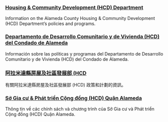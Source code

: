 <RenderIf language="en,tl">

### [Housing & Community Development (HCD) Department](https://www.acgov.org/cda/hcd/rhd/index.htm)

Information on the Alameda County Housing & Community Development (HCD) Department’s policies and programs.

</RenderIf>
<RenderIf language="es">

### [Departamento de Desarrollo Comunitario y de Vivienda (HCD) del Condado de Alameda](https://www.acgov.org/cda/hcd/rhd/index.htm)

Información sobre las políticas y programas del Departamento de Desarrollo Comunitario y de Vivienda (HCD) del Condado de Alameda.

</RenderIf>
<RenderIf language="zh">

### [阿拉米達縣房屋及社區發展部 (HCD](https://www.acgov.org/cda/hcd/rhd/index.htm)

有關阿拉米達縣房屋及社區發展部 (HCD) 政策和計劃的資訊。

</RenderIf>
<RenderIf language="vi">

### [Sở Gia cư & Phát triển Cộng đồng (HCD) Quận Alameda](https://www.acgov.org/cda/hcd/rhd/index.htm)

Thông tin về các chính sách và chương trình của Sở Gia cư và Phát triển Cộng đồng (HCD) Quận Alameda.

</RenderIf>
